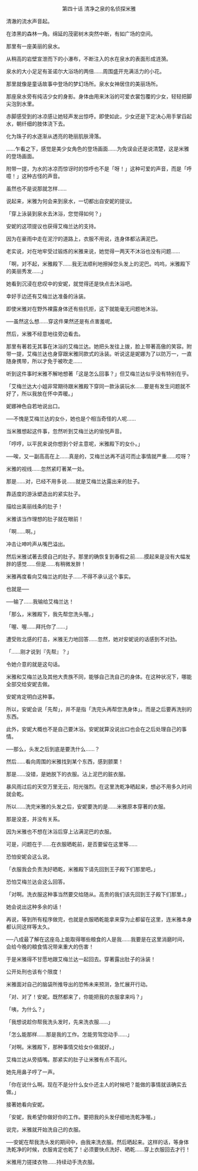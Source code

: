 <p align="center">第四十话 清净之泉的名侦探米雅</p>

清澈的流水声音起。

在漆黑的森林一角。绵延的茂密树木突然中断，有如广场的空间。

那里有一座美丽的泉水。

从稍高的岩壁宣泄而下的小瀑布，不断注入的水在泉水的表面形成涟漪。

泉水的大小足足有圣诺尔大浴场的两倍……周围盛开充满活力的小花。

那里就像是童话故事中登场的梦幻场所。泉水女神居住的美丽场所。

那座泉水旁有纯洁少女的身影。身体由用来沐浴的可爱衣裳包覆的少女，轻轻把脚尖泡到水里。

赤脚感受到的冰凉感让她轻声发出惊呼。即使如此，少女还是下定决心用手掌舀起水，朝纤细的肢体浇下去。

化为珠子的水逐渐从透亮的艳丽肌肤滑落。

……乍看之下，感觉是美少女角色的登场画面……为免误会还是说清楚，这是米雅的登场画面。

附带一提，为水的冰凉而惊讶时的惊呼也不是「呀！」这种可爱的声音，而是「呼噫！」这种古怪的声音。

虽然也不是说那就怎样……

说起来，米雅为何会来到泉水，一切都出自安妮的提议。

「穿上泳装到泉水去沐浴，您觉得如何？」

安妮的这项提议也获得艾梅兰达的支持。

因为在豪雨中走在泥泞的道路上，衣服不用说，连身体都沾满泥巴。

老实说，对在地牢受过锻炼的米雅来说，她觉得一两天不沐浴也没有问题……

「啊，对不起，米雅殿下……我无法顺利地擦掉您头发上的泥巴。呜呜，米雅殿下的美丽秀发……」

她看到沉浸在悲叹中的安妮，就觉得还是快点去沐浴吧。

幸好手边还有艾梅兰达准备的泳装。

即使米雅对在野外裸露身体还有些抗拒，这下就能毫无问题地沐浴。

──虽然这么想……穿这件果然还是有点害羞呢。

然后，米雅不经意地往旁边看去。

那里有著若无其事在沐浴的艾梅兰达。她把头发往上拨，脸上带著高傲的笑容。附带一提，艾梅兰达也身穿跟米雅同款式的泳装。听说这是妮娜为了以防万一，一直随身携带，所以才免于被吹走……

听到这件事时米雅不解地想著「这是怎么回事？」但艾梅兰达似乎没有特别在乎。

「艾梅兰达大小姐非常期待跟米雅殿下穿同一款泳装玩水……要是有发生问题就不好了，所以我放在怀中弄暖。」

妮娜神色自若地说出口。

──不愧是艾梅兰达的女仆，她也是个相当奇怪的人呢……

当米雅想起这件事，忽然听到艾梅兰达的愉悦声音。

「哼哼，以平民来说你想到个好主意呢，米雅殿下的女仆。」

──唉，又一副高高在上……真是的，艾梅兰达再不适可而止事情就严重……哎呀？

米雅的视线……忽然紧盯著某一处。

那是……对，已经不用多说……就是艾梅兰达露出来的肚子。

靠适度的游泳塑造出的紧实肚子。

描绘出美丽线条的肚子！

米雅该当作理想的肚子就在眼前！

「啊……啊。」

冲击让呻吟声从嘴巴溢出。

然后米雅试著去摸自己的肚子。那里的确恢复到春假之前……摸起来是没有大幅发胖的感觉……但是……有稍微发胖！

米雅再度看向艾梅兰达的肚子……不得不承认这个事实。

也就是──

──输了……我输给艾梅兰达！

「那么，米雅殿下，我先帮您洗头喔。」

「喔、喔……拜托你了……」

遭受败北感的打击，米雅无力地回答……忽然，她对安妮说的话感到不对劲。

「……刚才说到『先帮』？」

令她介意的就是这句话。

米雅和艾梅兰达及其他大贵族不同，能够自己洗自己的身体。在这种状况下，哪能全部交给安妮去做。

安妮肯定明白这种事。

所以，安妮会说「先帮」，并不是指「洗完头再帮您洗身体」。而是之后要再洗别的东西。

此外，安妮大概也不是自己要沐浴。安妮就算没说出口也会在之后处理自己的事情。

──那么，头发之后到底是要洗什么……？

然后……看向周围的米雅找到某个东西，感到颤栗！

那是……没错，是她脱下的衣服。沾上泥巴的脏衣服。

暴风雨过后的天空万里无云，阳光强烈。在这里洗乾净晒起来，想必不用多久时间就会乾。

所以……洗完米雅的头发之后，安妮要洗的是……米雅原本穿著的衣服。

那是没差，并没有关系。

因为米雅也不想在沐浴后穿上沾满泥巴的衣服。

可是，问题在于……在衣服晒乾前，是否要留在这里等……

恐怕安妮会这么说。

「衣服我会负责洗好晒乾，米雅殿下请先回到王子殿下们那里吧。」

恐怕艾梅兰达会这么回答。

「对啊。洗衣服这种事当然要交给随从。高贵的我们该先回到王子殿下们那里。」

她会说出这种多余的话！

再说，等到所有程序做完，也就是衣服晒乾能拿来穿为止都留在这里，连米雅本身都认同这样等太久。

──八成最了解在这座岛上能取得哪些粮食的人是我……我要是在这里消磨时间，会给今晚的粮食情况带来重大的伤害！

于是米雅得不甘愿地跟艾梅兰达一起回去。穿著露出肚子的泳装！

公开处刑也该有个限度！

米雅面对自己的脑袋所推导出的恐怖未来预测，急忙展开行动。

「对、对了！安妮。既然都来了，你能把我的衣服拿来吗？」

「咦，为什么？」

「我想说趁你帮我洗头发时，先来洗衣服……」

「怎么能那样……那是我的工作。怎能劳驾您动手……」

「对啊。米雅殿下，那种事情交给女仆做就好。」

艾梅兰达从旁插嘴。那紧实的肚子让米雅有点不高兴。

她先用鼻子哼了一声。

「你在说什么啊。现在不是分什么女仆还主人的时候吧？能做的事情就该确实去做。」

接著她看向安妮。

「安妮，我希望你做好你的工作。要把我的头发仔细地洗乾净喔。」

说完，米雅就开始洗自己的衣服。

──安妮在帮我洗头发的期间中，由我来洗衣服。然后晒起来。这样的话，等身体洗乾净的时候，衣服肯定也乾了！必须要快点洗好、晒乾……穿上衣服回去才行！

米雅用力搓揉衣物……持续动手洗衣服。

